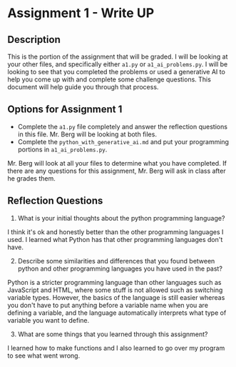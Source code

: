 # Assignment 1 - Write UP

## Description
This is the portion of the assignment that will be graded.  I will be looking at your other files, and specifically either `a1.py` or `a1_ai_problems.py`.  I will be looking to see that you completed the problems or used a generative AI to help you come up with and complete some challenge questions.  This document will help guide you through that process.

## Options for Assignment 1
- Complete the `a1.py` file completely and answer the reflection questions in this file.  Mr. Berg will be looking at both files.
- Complete the `python_with_generative_ai.md` and put your programming portions in `a1_ai_problems.py`.

Mr. Berg will look at all your files to determine what you have completed.  If there are any questions for this assignment, Mr. Berg will ask in class after he grades them.


## Reflection Questions

1. What is your initial thoughts about the python programming language?

I think it's ok and honestly better than the other programming languages I used. I learned what Python has that other programming languages don't have.

2. Describe some similarities and differences that you found between python and other programming languages you have used in the past?

Python is a stricter programming language than other languages such as JavaScript and HTML, where some stuff is not allowed such as switching variable types. However, the basics of the language is still easier whereas you don't have to put anything before a variable name when you are defining a variable, and the language automatically interprets what type of variable you want to define.

3. What are some things that you learned through this assignment?

I learned how to make functions and I also learned to go over my program to see what went wrong.